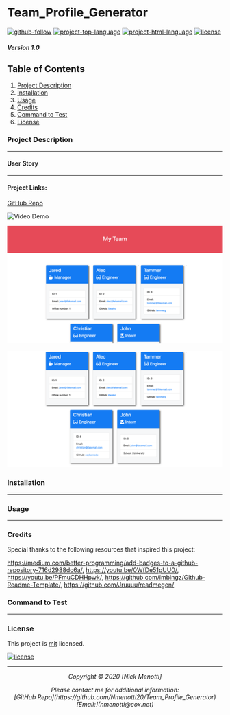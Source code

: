 # Team_Profile_Generator

[![github-follow](https://img.shields.io/github/followers/undefined?label=Follow&logoColor=purple&style=social)](https://github.com/Nmenotti20) [![project-top-language](https://img.shields.io/github/languages/top/Nmenotti20/README_Generator?color=yellow)](https://github.com/Nmenotti20/Team_Profile_Generator) [![project-html-language](https://img.shields.io/static/v1?label=html&message=25%&color=red)](https://github.com/Nmenotti20/Team_Profile_Generator) [![license](https://img.shields.io/badge/License-mit-brightgreen.svg)](https://choosealicense.com/licenses/mit/)

##### Version 1.0

## Table of Contents

1. [Project Description](#Description)
2. [Installation](#Installation)
3. [Usage](#Usage)
4. [Credits](#Credits)
5. [Command to Test](#Test)
6. [License](#License)

### Project Description

_____________________

#### User Story

_____________________

#### Project Links:

[GitHub Repo](https://github.com/Nmenotti20/Team_Profile_Generator)<br>

![Video Demo](/Assets/Video_Demo.gif)<br>

![Additional Links](/Assets/10-OOP-homework-demo-1.png)<br>

![Additional Links](/Assets/10-OOP-homework-demo-2.png)<br>

### Installation

_______________

### Usage

_______________

### Credits

Special thanks to the following resources that inspired this project:

https://medium.com/better-programming/add-badges-to-a-github-repository-716d2988dc6a/, https://youtu.be/0WfDe51pUU0/, https://youtu.be/PFmuCDHHpwk/, https://github.com/imbingz/Github-Readme-Template/, https://github.com/Jruuuu/readmegen/

### Command to Test

____________

### License

This project is [mit](https://choosealicense.com/licenses/mit) licensed.<br>

[![license](https://img.shields.io/badge/License-mit-brightgreen.svg)](https://choosealicense.com/licenses/mit/)

<hr>
<p align='center'><i>
Copyright © 2020 [Nick Menotti]<br> 

<p align='center'><i>
Please contact me for additional information:<br>
[GitHub Repo](https://github.com/Nmenotti20/Team_Profile_Generator)<br>
[Email:](nmenotti@cox.net)</i></p>